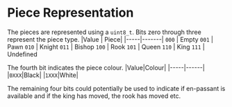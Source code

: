 # Piece Representation

The pieces are represented using a `uint8_t`. Bits zero through three represent the piece type.
|Value | Piece|
|-----|-------|
`000` | Empty
`001` | Pawn
`010` | Knight
`011` | Bishop
`100` | Rook
`101` | Queen
`110` | King
`111` | Undefined

The fourth bit indicates the piece colour.
|Value|Colour|
|-----|------|
|`0XXX`|Black|
|`1XXX`|White|

The remaining four bits could potentially be used to indicate if en-passant is available and if the king has moved, the rook has moved etc.

